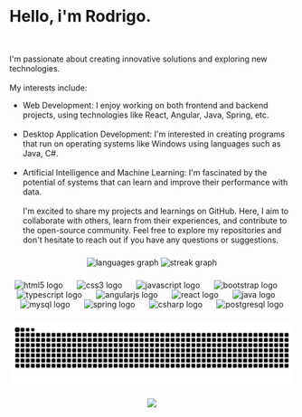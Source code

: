 
<br clear="both">
<h1 align="left">Hello, i'm Rodrigo.</h1>
<br clear="both">
<p align="left">I'm passionate about creating innovative solutions and exploring new technologies. <br><br>My interests include:<br> 

 - Web Development: I enjoy working on both frontend and backend projects, using technologies like React, Angular, Java, Spring, etc.<br><br> 
 -   Desktop Application Development: I'm interested in creating programs that run on operating systems like Windows using languages such as Java, C#.<br><br>
 -  Artificial Intelligence and Machine Learning: I'm fascinated by the potential of systems that can learn and improve their performance with data.<br><br>
I'm excited to share my projects and learnings on GitHub. Here, I aim to collaborate with others, learn from their experiences, and contribute to the open-source community. Feel free to explore my repositories and don't hesitate to reach out if you have any questions or suggestions.
</p>

###

<div align="center">
  <img src="https://github-readme-stats.vercel.app/api/top-langs?username=rodgpinto&locale=en&hide_title=false&layout=compact&card_width=320&langs_count=10&theme=dark&hide_border=false" height="150" alt="languages graph"  />
  <img src="https://streak-stats.demolab.com?user=rodgpinto&locale=en&mode=daily&theme=dark&hide_border=false&border_radius=5&date_format=n/j%5B/Y%5D" height="150" alt="streak graph"  />
</div>

###

<div align="center">
  <img src="https://cdn.jsdelivr.net/gh/devicons/devicon/icons/html5/html5-original.svg" height="45" alt="html5 logo"  />
  <img width="17" />
  <img src="https://cdn.jsdelivr.net/gh/devicons/devicon/icons/css3/css3-original.svg" height="45" alt="css3 logo"  />
  <img width="17" />
  <img src="https://cdn.jsdelivr.net/gh/devicons/devicon/icons/javascript/javascript-original.svg" height="45" alt="javascript logo"  />
  <img width="17" />
  <img src="https://cdn.jsdelivr.net/gh/devicons/devicon/icons/bootstrap/bootstrap-original.svg" height="45" alt="bootstrap logo"  />
  <img width="17" />
  <img src="https://cdn.jsdelivr.net/gh/devicons/devicon/icons/typescript/typescript-original.svg" height="45" alt="typescript logo"  />
  <img width="17" />
  <img src="https://cdn.jsdelivr.net/gh/devicons/devicon/icons/angularjs/angularjs-plain.svg" height="45" alt="angularjs logo"  />
  <img width="17" />
  <img src="https://cdn.jsdelivr.net/gh/devicons/devicon/icons/react/react-original.svg" height="45" alt="react logo"  />
  <img width="17" />
  <img src="https://cdn.jsdelivr.net/gh/devicons/devicon/icons/java/java-original.svg" height="45" alt="java logo"  />
  <img width="17" />
  <img src="https://cdn.jsdelivr.net/gh/devicons/devicon/icons/mysql/mysql-original.svg" height="45" alt="mysql logo"  />
  <img width="17" />
  <img src="https://cdn.jsdelivr.net/gh/devicons/devicon/icons/spring/spring-original.svg" height="45" alt="spring logo"  />
  <img width="17" />
  <img src="https://cdn.jsdelivr.net/gh/devicons/devicon/icons/csharp/csharp-original.svg" height="45" alt="csharp logo"  />
  <img width="17" />
  <img src="https://cdn.jsdelivr.net/gh/devicons/devicon/icons/postgresql/postgresql-original.svg" height="45" alt="postgresql logo"  />
</div>

###

<img src="https://raw.githubusercontent.com/rodgpinto/rodgpinto/output/snake.svg?dummy=$(date +%s)" alt="Snake animation"/>


###

<div align="center">
  <img src="https://profile-counter.glitch.me/rodgpinto/count.svg?"  />
</div>

###
